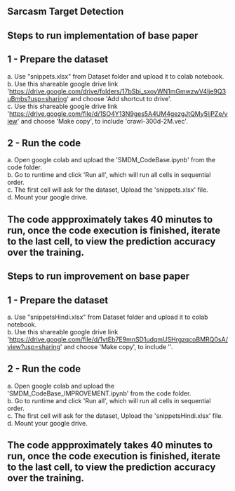 ## **Sarcasm Target Detection**

## **Steps to run implementation of base paper**

## 1 - Prepare the dataset
a. Use "snippets.xlsx" from Dataset folder and upload it to colab notebook.<br/>
b. Use this shareable google drive link 'https://drive.google.com/drive/folders/17bSbi_sxoyWN1mGmwzwV4lje9Q3uBmbs?usp=sharing' and choose 'Add shortcut to drive'.<br/>
c. Use this shareable google drive link 'https://drive.google.com/file/d/1SO4Y13N9ges5A4UM4gezgJtQMy5IjPZe/view' and choose 'Make copy', to include 'crawl-300d-2M.vec'.<br/>

## 2 - Run the code
a. Open google colab and upload the 'SMDM_CodeBase.ipynb' from the code folder.<br/>
b. Go to runtime and click 'Run all', which will run all cells in sequential order.<br/>
c. The first cell will ask for the dataset, Upload the 'snippets.xlsx' file.<br/>
d. Mount your google drive.<br/>

## The code appproximately takes 40 minutes to run, once the code execution is finished, iterate to the last cell, to view the prediction accuracy over the training. 

## **Steps to run improvement on base paper**

## 1 - Prepare the dataset
a. Use "snippetsHindi.xlsx" from Dataset folder and upload it to colab notebook.<br/>
b. Use this shareable google drive link 'https://drive.google.com/file/d/1vtEb7E9mnSD1udqmUSHrgzqcoBMRQ0sA/view?usp=sharing' and choose 'Make copy', to include ''.<br/>

## 2 - Run the code
a. Open google colab and upload the 'SMDM_CodeBase_IMPROVEMENT.ipynb' from the code folder.<br/>
b. Go to runtime and click 'Run all', which will run all cells in sequential order.<br/>
c. The first cell will ask for the dataset, Upload the 'snippetsHindi.xlsx' file.<br/>
d. Mount your google drive.<br/>

## The code appproximately takes 40 minutes to run, once the code execution is finished, iterate to the last cell, to view the prediction accuracy over the training.


